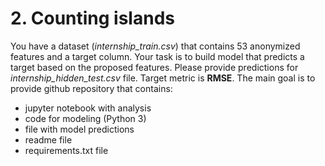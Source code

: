 #  2. Counting islands

You have a dataset (*internship_train.csv*) that contains 53 anonymized features and a target column. 
Your task is to build model that predicts a target based on the proposed features. Please provide predictions for *internship_hidden_test.csv* file. 
Target metric is **RMSE**. The main goal is to provide github repository that contains:
* jupyter notebook with analysis
* code for modeling (Python 3)
* file with model predictions
* readme file
* requirements.txt file
